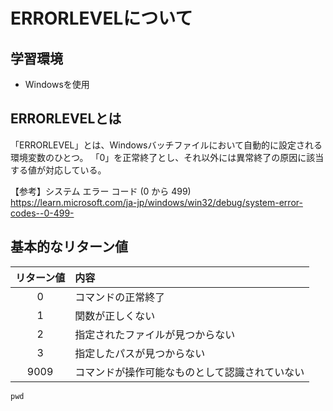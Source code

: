 # ERRORLEVELについて

## 学習環境
* Windowsを使用

## ERRORLEVELとは
「ERRORLEVEL」とは、Windowsバッチファイルにおいて自動的に設定される環境変数のひとつ。
「0」を正常終了とし、それ以外には異常終了の原因に該当する値が対応している。

【参考】システム エラー コード (0 から 499)<br>
<https://learn.microsoft.com/ja-jp/windows/win32/debug/system-error-codes--0-499->

## 基本的なリターン値 

| リターン値 |  内容  |
| :----: | :---- |
|  0  |  コマンドの正常終了  |
|  1  |  関数が正しくない  |
|  2  |  指定されたファイルが見つからない  |
|  3  |  指定したパスが見つからない  |
|  9009  |  コマンドが操作可能なものとして認識されていない  |

```
pwd
```
